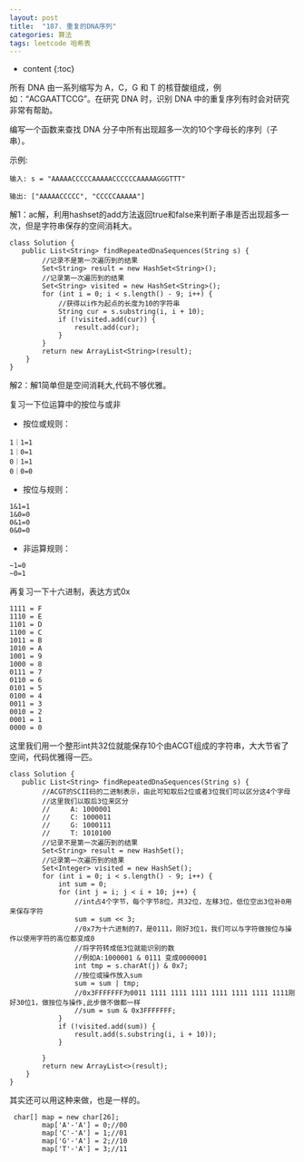 ```yaml
---
layout: post
title:  "187. 重复的DNA序列"
categories: 算法
tags: leetcode 哈希表
---
```


* content
{:toc}

<!--more-->

所有 DNA 由一系列缩写为 A，C，G 和 T 的核苷酸组成，例如：“ACGAATTCCG”。在研究 DNA 时，识别 DNA 中的重复序列有时会对研究非常有帮助。

编写一个函数来查找 DNA 分子中所有出现超多一次的10个字母长的序列（子串）。

示例:

```
输入: s = "AAAAACCCCCAAAAACCCCCCAAAAAGGGTTT"

输出: ["AAAAACCCCC", "CCCCCAAAAA"]
```

解1：ac解，利用hashset的add方法返回true和false来判断子串是否出现超多一次，但是字符串保存的空间消耗大。

```
class Solution {
   public List<String> findRepeatedDnaSequences(String s) {
        //记录不是第一次遍历到的结果
        Set<String> result = new HashSet<String>();
        //记录第一次遍历到的结果
        Set<String> visited = new HashSet<String>();
        for (int i = 0; i < s.length() - 9; i++) {
            //获得以i作为起点的长度为10的字符串
            String cur = s.substring(i, i + 10);
            if (!visited.add(cur)) {
                result.add(cur);
            }
        }
        return new ArrayList<String>(result);
    }
}
```

解2：解1简单但是空间消耗大,代码不够优雅。

复习一下位运算中的按位与或非

* 按位或规则：

```
1｜1=1
1｜0=1
0｜1=1
0｜0=0
```

* 按位与规则：

```
1&1=1
1&0=0
0&1=0
0&0=0
```

* 非运算规则：

```
~1=0
~0=1
```

再复习一下十六进制，表达方式0x

```
1111 = F
1110 = E
1101 = D
1100 = C
1011 = B
1010 = A
1001 = 9
1000 = 8
0111 = 7
0110 = 6
0101 = 5
0100 = 4
0011 = 3
0010 = 2
0001 = 1
0000 = 0
```
这里我们用一个整形int共32位就能保存10个由ACGT组成的字符串，大大节省了空间，代码优雅得一匹。

```
class Solution {
   public List<String> findRepeatedDnaSequences(String s) {
        //ACGT的SCII码的二进制表示，由此可知取后2位或者3位我们可以区分这4个字母
        //这里我们以取后3位来区分
        //     A: 1000001
        //     C: 1000011
        //     G: 1000111
        //     T: 1010100
        //记录不是第一次遍历到的结果
        Set<String> result = new HashSet();
        //记录第一次遍历到的结果
        Set<Integer> visited = new HashSet();
        for (int i = 0; i < s.length() - 9; i++) {
            int sum = 0;
            for (int j = i; j < i + 10; j++) {
                //int占4个字节，每个字节8位，共32位，左移3位，低位空出3位补0用来保存字符
                sum = sum << 3;
                //0x7为十六进制的7，是0111，刚好3位1，我们可以与字符做按位与操作以使用字符的高位都变成0
                //将字符转成低3位就能识别的数
                //例如A:1000001 & 0111 变成0000001
                int tmp = s.charAt(j) & 0x7;
                //按位或操作放入sum
                sum = sum | tmp;
                //0x3FFFFFFF为0011 1111 1111 1111 1111 1111 1111 1111刚好30位1，做按位与操作,此步做不做都一样
                //sum = sum & 0x3FFFFFFF;
            }
            if (!visited.add(sum)) {
                result.add(s.substring(i, i + 10));
            }

        }
        return new ArrayList<>(result);
    }
}
```

其实还可以用这种来做，也是一样的。

```
 char[] map = new char[26];
        map['A'-'A'] = 0;//00
        map['C'-'A'] = 1;//01
        map['G'-'A'] = 2;//10
        map['T'-'A'] = 3;//11
```

